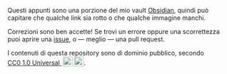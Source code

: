Questi appunti sono una porzione del mio vault [Obsidian](https://obsidian.md), quindi può capitare che qualche link sia rotto o che qualche immagine manchi.

Correzioni sono ben accette! Se trovi un errore oppure una scorrettezza puoi aprire una [issue](https://github.com/ormai/notes/issues/new), o — meglio — una pull request.

<p xmlns:cc="http://creativecommons.org/ns#" >I contenuti di questa repository sono di dominio pubblico, secondo <a href="http://creativecommons.org/publicdomain/zero/1.0/deed.it" target="_blank" rel="license noopener noreferrer" style="display:inline-block;">CC0 1.0 Universal <img style="height:22px!important;margin-left:3px;vertical-align:text-bottom;" src="https://mirrors.creativecommons.org/presskit/icons/cc.svg?ref=chooser-v1"><img style="height:22px!important;margin-left:3px;vertical-align:text-bottom;" src="https://mirrors.creativecommons.org/presskit/icons/zero.svg?ref=chooser-v1"></a>.</p>
